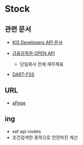 # Stock

## 관련 문서

-   [KIS Developers API 문서](https://apiportal.koreainvestment.com/apiservice/oauth2#L_5c87ba63-740a-4166-93ac-803510bb9c02)

-   [금융감독원 OPEN API](https://opendart.fss.or.kr/intro/main.do)

    -   단일회사 전체 재무제표

-   [DART-FSS](https://dart-fss.readthedocs.io/en/latest/index.html)

## URL

-   [aPage](http://localhost:3000/html/aPage.html)

## ing

-   set api routes
-   조건검색한 종목으로 안전마진 계산
